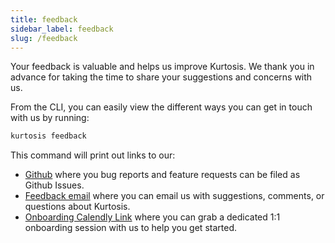 ```yaml
---
title: feedback
sidebar_label: feedback
slug: /feedback
---
```


Your feedback is valuable and helps us improve Kurtosis. We thank you in advance for taking the time to share your suggestions and concerns with us.

From the CLI, you can easily view the different ways you can get in touch with us by running:

```bash
kurtosis feedback
```

This command will print out links to our:
- [Github](https://github.com/kurtosis-tech/kurtosis/issues/new/choose) where you bug reports and feature requests can be filed as Github Issues.
- [Feedback email](mailto:feedback@kurtosistech.com) where you can email us with suggestions, comments, or questions about Kurtosis.
- [Onboarding Calendly Link](https://calendly.com/d/zgt-f2c-66p/kurtosis-onboarding) where you can grab a dedicated 1:1 onboarding session with us to help you get started.
